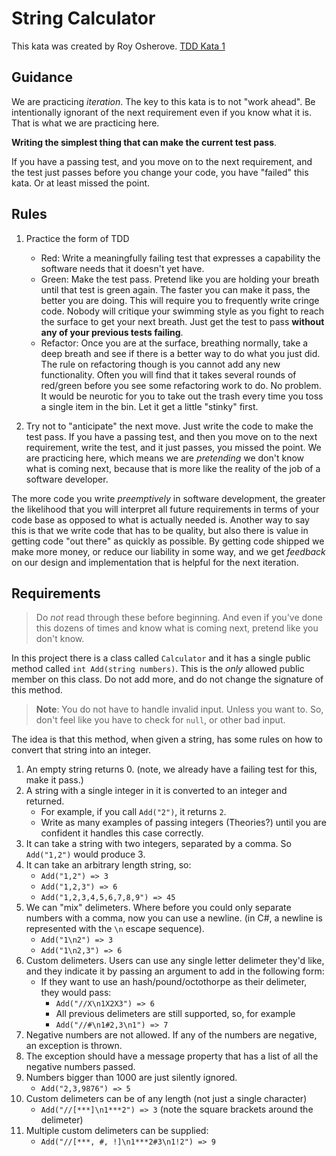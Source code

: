 # String Calculator

This kata was created by Roy Osherove. [TDD Kata 1](https://osherove.com/tdd-kata-1)

## Guidance

We are practicing *iteration*. The key to this kata is to not "work ahead". Be intentionally ignorant
of the next requirement even if you know what it is. That is what we are practicing here.

**Writing the simplest thing that can make the current test pass**. 

If you have a passing test, and you move on to the next requirement, and the test just passes before you change your code,
you have "failed" this kata. Or at least missed the point. 

## Rules

1. Practice the form of TDD
	- Red: Write a meaningfully failing test that expresses a capability the software needs that it doesn't yet have.
	- Green: Make the test pass. Pretend like you are holding your breath until that test is green again. The faster you can make it pass, the better you are doing. This will require you to frequently write cringe code. Nobody will critique your swimming style as you fight to reach the surface to get your next breath. Just get the test to pass **without any of your previous tests failing**.
	- Refactor: Once you are at the surface, breathing normally, take a deep breath and see if there is a better way to do what you just did. The rule on refactoring though is you cannot add any new functionality. Often you will find that it takes several rounds of red/green before you see some refactoring work to do. No problem. It would be neurotic for you to take out the trash every time you toss a single item in the bin. Let it get a little "stinky" first.

2. Try not to "anticipate" the next move. Just write the code to make the test pass. If you have a passing test, and then you move on to the next requirement, write the test, and it just passes, you missed the point. We are practicing here, which means we are *pretending* we don't know what is coming next, because that is more like the reality of the job of a software developer.

The more code you write *preemptively* in software development, the greater the likelihood that you will interpret all future requirements in terms of your code base as opposed to what is actually needed is. Another way to say this is that we write code that has to be quality, but also there is
value in getting code "out there" as quickly as possible. By getting code shipped we make more money, or reduce our liability in some way, and we get *feedback* on our design and implementation that is helpful for the next iteration.

## Requirements

> Do *not* read through these before beginning. And even if you've done this dozens of times and know what is coming next, pretend like you don't know. 

In this project there is a class called `Calculator` and it has a single public method called `int Add(string numbers)`. This is the *only* allowed public member on this class. Do not add more, and do not change the signature of this method.

> **Note**: You do not have to handle invalid input. Unless you want to. So, don't feel like you have to check for `null`, or other bad input.

The idea is that this method, when given a string, has some rules on how to convert that string into an integer.

1. An empty string returns 0. (note, we already have a failing test for this, make it pass.)
2. A string with a single integer in it is converted to an integer and returned.
	- For example, if you call `Add("2")`, it returns `2`. 
	- Write as many examples of passing integers (Theories?) until you are confident it handles this case correctly.
3. It can take a string with two integers, separated by a comma. So `Add("1,2")` would produce 3.
4. It can take an arbitrary length string, so:
	- `Add("1,2") => 3`
	- `Add("1,2,3") => 6`
	- `Add("1,2,3,4,5,6,7,8,9") => 45`
5. We can "mix" delimeters. Where before you could only separate numbers with a comma, now you can use a newline. (in C#, a newline is represented with the `\n` escape sequence).
	- `Add("1\n2") => 3`
	- `Add("1\n2,3") => 6`
6. Custom delimeters. Users can use any single letter delimeter they'd like, and they indicate it by passing an argument to add in the following form:
	- If they want to use an hash/pound/octothorpe as their delimeter, they would pass:
		- `Add("//X\n1X2X3") => 6`
		- All previous delimeters are still supported, so, for example
		- `Add("//#\n1#2,3\n1") => 7`
7. Negative numbers are not allowed. If any of the numbers are negative, an exception is thrown.
8. The exception should have a message property that has a list of all the negative numbers passed.
9. Numbers bigger than 1000 are just silently ignored.
	- `Add("2,3,9876") => 5`
10. Custom delimeters can be of any length (not just a single character)
	- `Add("//[***]\n1***2") => 3` (note the square brackets around the delimeter)
11. Multiple custom delimeters can be supplied:
	- `Add("//[***, #, !]\n1***2#3\n1!2") => 9`

